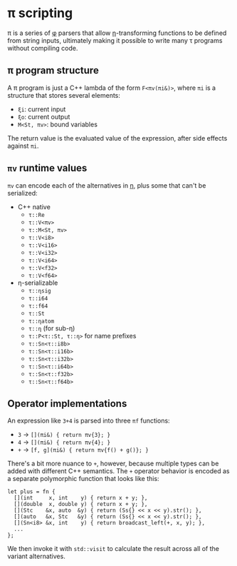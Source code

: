# π scripting
π is a series of [φ](phi.md) parsers that allow [η](eta.md)-transforming functions to be defined from string inputs, ultimately making it possible to write many τ programs without compiling code.


## π program structure
A π program is just a C++ lambda of the form `F<πv(πi&)>`, where `πi` is a structure that stores several elements:

+ `ξi`: current input
+ `ξo`: current output
+ `M<St, πv>`: bound variables

The return value is the evaluated value of the expression, after side effects against `πi`.


## `πv` runtime values
`πv` can encode each of the alternatives in [η](eta.md), plus some that can't be serialized:

+ C++ native
  + `τ::Re`
  + `τ::V<πv>`
  + `τ::M<St, πv>`
  + `τ::V<i8>`
  + `τ::V<i16>`
  + `τ::V<i32>`
  + `τ::V<i64>`
  + `τ::V<f32>`
  + `τ::V<f64>`
+ η-serializable
  + `τ::ηsig`
  + `τ::i64`
  + `τ::f64`
  + `τ::St`
  + `τ::ηatom`
  + `τ::η` (for sub-η)
  + `τ::P<τ::St, τ::η>` for name prefixes
  + `τ::Sn<τ::i8b>`
  + `τ::Sn<τ::i16b>`
  + `τ::Sn<τ::i32b>`
  + `τ::Sn<τ::i64b>`
  + `τ::Sn<τ::f32b>`
  + `τ::Sn<τ::f64b>`


## Operator implementations
An expression like `3+4` is parsed into three `πf` functions:

+ `3` → `[](πi&) { return πv{3}; }`
+ `4` → `[](πi&) { return πv{4}; }`
+ `+` → `[f, g](πi&) { return πv{f() + g()}; }`

There's a bit more nuance to `+`, however, because multiple types can be added with different C++ semantics. The `+` operator behavior is encoded as a separate polymorphic function that looks like this:

```
let plus = fn {
  [](int     x, int    y) { return x + y; },
  [](double  x, double y) { return x + y; },
  [](Stc    &x, auto  &y) { return (Ss{} << x << y).str(); },
  [](auto   &x, Stc   &y) { return (Ss{} << x << y).str(); },
  [](Sn<i8> &x, int    y) { return broadcast_left(+, x, y); },
  ...
};
```

We then invoke it with `std::visit` to calculate the result across all of the variant alternatives.
